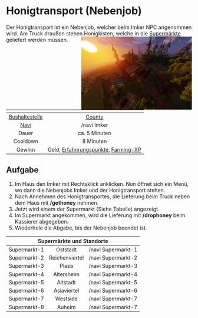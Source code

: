 # Honigtransport (Nebenjob)
Der Honigtransport ist ein Nebenjob, welcher beim Imker NPC angenommen wird. Am Truck draußen stehen Honigkisten, welche in die [Supermärkte](../../pages/biz/supermarkt.md) geliefert werden müssen. <img align="right" width="300" eight="150" src="../../../assets/image/nebenjobs/Imker.png">

| <!-- --> | <!-- --> |
| :-: | :-: |
| [Bushaltestelle](../../pages/öpnv/bus.md) | [County](../../pages/gebiete/county.md) |
| [Navi](../../pages/allgemein/navigation.md) | /navi Imker |
| Dauer | ca. 5 Minuten |
| Cooldown | 8 Minuten |
| Gewinn | Geld, [Erfahnrungspunkte](../../pages/allgemein/level.md), [Farming-XP](../../pages/skills/farming.md) |

## Aufgabe
1. Im Haus den Imker mit Rechtsklick anklicken. Nun öffnet sich ein Menü, wo dann die Nebenjobs Imker und der Honigtransport stehen.
2. Nach Annehmen des Honigtransportes, die Lieferung beim Truck neben dem Haus mit **/gethoney** nehmen.
3. Jetzt wird einem der Supermarkt (Siehe Tabelle) angezeigt.
4. Im Supermarkt angekommen, wird die Lieferung mit **/drophoney** beim Kassierer abgegeben.
5. Wiederhole die Abgabe, bis der Nebenjob beendet ist.
   
<table>
  <thead>
    <tr>
      <th colspan=3 align="center"> Supermärkte und Standorte</th>
    </tr>
  </thead>
  <tbody>
    <tr>
      <td align="center"> Supermarkt-1 </td>
      <td align="center"> Oststadt </td>
      <td align="center"> /navi Supermarkt-1 </td>
    </tr>
    <tr>
      <td align="center"> Supermarkt-2 </td>
      <td align="center"> Reichenviertel </td>
       <td align="center"> /navi Supermarkt-2 </td>
    </tr>
     <tr>
      <td align="center"> Supermarkt-3 </td>
      <td align="center"> Plaza </td>
        <td align="center"> /navi Supermarkt-3 </td>
    </tr>
     <tr>
      <td align="center"> Supermarkt-4 </td>
      <td align="center"> Altersheim </td>
        <td align="center"> /navi Supermarkt-4 </td>
    </tr>
     <tr>
      <td align="center"> Supermarkt-5 </td>
      <td align="center"> Altstadt </td>
        <td align="center"> /navi Supermarkt-5 </td>
    </tr>
     <tr>
      <td align="center"> Supermarkt-6 </td>
      <td align="center"> Asiaviertel </td>
        <td align="center"> /navi Supermarkt-6 </td>
    </tr>
     <tr>
      <td align="center"> Supermarkt-7 </td>
      <td align="center"> Westside </td>
        <td align="center"> /navi Supermarkt-7 </td>
    </tr>
       <tr>
      <td align="center"> Supermarkt-8 </td>
      <td align="center"> Auheim </td>
        <td align="center"> /navi Supermarkt-7 </td>
  </tbody>
</table>
